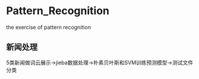 # Pattern_Recognition
the exercise of pattern recognition
## 新闻处理
5类新闻做词云展示->jieba数据处理->朴素贝叶斯和SVM训练预测模型->测试文件分类
